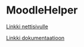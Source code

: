 # MoodleHelper

[Linkki nettisivulle](https://gradia-ohjelmistokehitys-k2022.github.io/MoodleHelper/)

[Linkki dokumentaatioon](https://docs.moodle.org/3x/fi/Aukkotehtävät)
